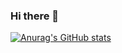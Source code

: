 ### Hi there 👋

[![Anurag's GitHub stats](https://github-readme-stats.vercel.app/api?username=JeongEunJi1127)](https://github.com/anuraghazra/github-readme-stats)

<!--
**JeongEunJi1127/JeongEunJi1127** is a ✨ _special_ ✨ repository because its `README.md` (this file) appears on your GitHub profile.

Here are some ideas to get you started:

- 🔭 I’m currently working on ...
- 🌱 I’m currently learning ...
- 👯 I’m looking to collaborate on ...
- 🤔 I’m looking for help with ...
- 💬 Ask me about ...
- 📫 How to reach me: ...
- 😄 Pronouns: ...
- ⚡ Fun fact: ...
-->
